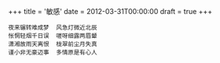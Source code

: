 +++
title = '敏感'
date = 2012-03-31T00:00:00
draft = true
+++

```text
夜来辗转难成梦  风急灯微近北辰
怅惘轻烟千日误  嗟呀细露两眉颦
潇湘故雨天离恨  栊翠前尘月失真
谨小非无豪迈事  多情原是有心人
```
